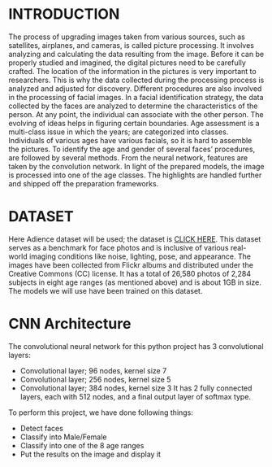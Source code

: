 # INTRODUCTION
The process of upgrading images taken from various sources, such as satellites, airplanes, and cameras, is called picture processing. It involves analyzing and calculating the data resulting from the image. Before it can be properly studied and imagined, the digital pictures need to be carefully crafted.
The location of the information in the pictures is very important to researchers. This is why the data collected during the processing process is analyzed and adjusted for discovery.
Different procedures are also involved in the processing of facial images. In a facial identification strategy, the data collected by the faces are analyzed to determine the characteristics of the person. At any point, the individual can associate with the other person.
The evolving of ideas helps in figuring certain boundaries. Age assessment is a multi-class issue in which the years; are categorized into classes. Individuals of various ages have various facials, so it is hard to assemble the pictures.
To identify the age and gender of several faces’ procedures, are followed by several methods. From the neural network, features are taken by the convolution network. In light of the prepared models, the image is processed into one of the age classes. The highlights are handled further and shipped off the preparation frameworks.

# DATASET
Here Adience dataset will be used; the dataset is [CLICK HERE](https://drive.google.com/drive/folders/1tqd1XDxB-W1X0kAVjiotCudPAKTiI3iS?usp=sharing). This dataset serves as a benchmark for face photos and is inclusive of various real-world imaging conditions like noise, lighting, pose, and appearance. The images have been collected from Flickr albums and distributed under the Creative Commons (CC) license. It has a total of 26,580 photos of 2,284 subjects in eight age ranges (as mentioned above) and is about 1GB in size. The models we will use have been trained on this dataset.
# CNN Architecture
The convolutional neural network for this python project has 3 convolutional layers:

- Convolutional layer; 96 nodes, kernel size 7
- Convolutional layer; 256 nodes, kernel size 5
- Convolutional layer; 384 nodes, kernel size 3
It has 2 fully connected layers, each with 512 nodes, and a final output layer of softmax type.

To perform this project, we have done following things:

- Detect faces
- Classify into Male/Female
- Classify into one of the 8 age ranges
- Put the results on the image and display it
